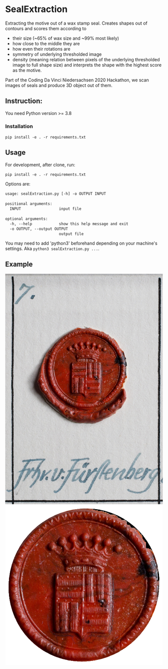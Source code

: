 # SealExtraction
Extracting the motive out of a wax stamp seal. Creates shapes out of contours and scores them according to
  - their size (~65% of wax size and ~99% most likely)
  - how close to the middle they are
  - how even their rotations are 
  - symmetry of underlying thresholded image
  - density (meaning relation between pixels of the underlying thresholded image to full shape size)
and interprets the shape with the highest score as the motive.

Part of the Coding Da Vinci Niedersachsen 2020 Hackathon, we scan images of seals and produce 3D object out of them.

## Instruction:
You need Python version >= 3.8

### Installation
```
pip install -e . -r requirements.txt
```

## Usage

For development, after clone, run:
```
pip install -e . -r requirements.txt
```

Options are:
```
usage: sealExtraction.py [-h] -o OUTPUT INPUT

positional arguments:
  INPUT                 input file

optional arguments:
  -h, --help            show this help message and exit
  -o OUTPUT, --output OUTPUT
                        output file
```

You may need to add 'python3' beforehand depending on your machine's settings. Aka `python3 sealExtraction.py ...`.

## Example 
![alt text](https://github.com/Siegler-von-Catan/sealExtraction/blob/master/exampleResult/input.jpg)
![alt text](https://github.com/Siegler-von-Catan/sealExtraction/blob/master/exampleResult/output.png)
